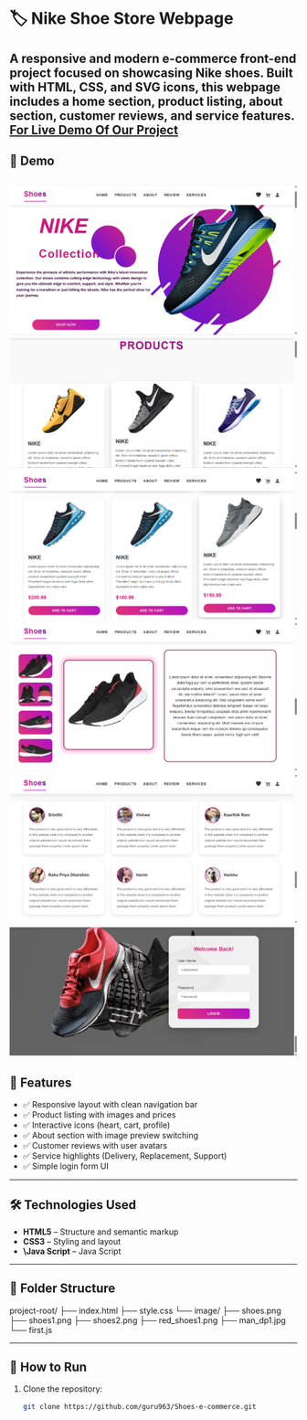# 🏷️ Nike Shoe Store Webpage

A responsive and modern e-commerce front-end project focused on showcasing **Nike shoes**. Built with HTML, CSS, and SVG icons, this webpage includes a home section, product listing, about section, customer reviews, and service features.  
[For Live Demo Of Our Project ](https://guru963.github.io/Shoes-e-commerce/)
---

## 📸 Demo
![Screenshot of Nike Shoe Store](./ss/Screenshot%202025-06-16%20195835.png)
![Screenshot of Nike Shoe Store](./ss/Screenshot%202025-06-16%20195850.png)
![Screenshot of Nike Shoe Store](./ss/Screenshot%202025-06-16%20195906.png)
![Screenshot of Nike Shoe Store](./ss/Screenshot%202025-06-16%20195930.png)
![Screenshot of Nike Shoe Store](./ss/Screenshot%202025-06-16%20195947.png)
![Screenshot of Nike Shoe Store](./ss/Screenshot%202025-06-16%20200002.png)
---

## 🚀 Features

- ✅ Responsive layout with clean navigation bar
- ✅ Product listing with images and prices
- ✅ Interactive icons (heart, cart, profile)
- ✅ About section with image preview switching
- ✅ Customer reviews with user avatars
- ✅ Service highlights (Delivery, Replacement, Support)
- ✅ Simple login form UI

---

## 🛠️ Technologies Used

- **HTML5** – Structure and semantic markup  
- **CSS3** – Styling and layout  
- **\Java Script** – Java Script

---

## 📂 Folder Structure

project-root/
├── index.html
├── style.css
└── image/
├── shoes.png
├── shoes1.png
├── shoes2.png
├── red_shoes1.png
├── man_dp1.jpg
└── first.js


---

## 🧪 How to Run

1. Clone the repository:
   ```bash
   git clone https://github.com/guru963/Shoes-e-commerce.git
